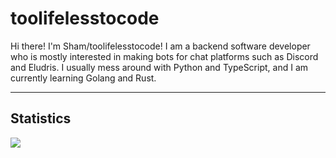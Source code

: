 # toolifelesstocode

Hi there! I'm Sham/toolifelesstocode! I am a backend software developer who is mostly interested in making bots for chat platforms such as Discord and Eludris. I usually mess around with Python and TypeScript, and I am currently learning Golang and Rust.

------------
## Statistics

![](https://github-readme-stats.vercel.app/api?username=toolifelesstocode&count_private=true&theme=midnight-purple)
